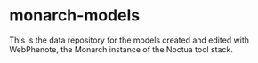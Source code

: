 # monarch-models
This is the data repository for the models created and edited with WebPhenote, the Monarch instance of the Noctua tool stack.
